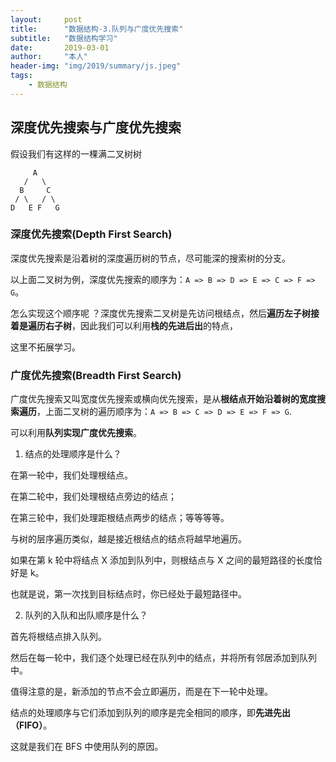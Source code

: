 ```yaml
---
layout:     post
title:      "数据结构-3.队列与广度优先搜索"
subtitle:   "数据结构学习"
date:       2019-03-01
author:     "本人"
header-img: "img/2019/summary/js.jpeg"
tags:
    - 数据结构
---
```



## 深度优先搜索与广度优先搜索

假设我们有这样的一棵满二叉树树

```
     A
   /   \
  B     C
 / \   / \
D   E F   G
```

### 深度优先搜索(Depth First Search)

深度优先搜索是沿着树的深度遍历树的节点，尽可能深的搜索树的分支。

以上面二叉树为例，深度优先搜索的顺序为：`A => B => D => E => C => F => G`。

怎么实现这个顺序呢 ？深度优先搜索二叉树是先访问根结点，然后**遍历左子树接着是遍历右子树**，因此我们可以利用**栈的先进后出**的特点，

这里不拓展学习。


### 广度优先搜索(Breadth First Search)

广度优先搜索又叫宽度优先搜索或横向优先搜索，是从**根结点开始沿着树的宽度搜索遍历**，上面二叉树的遍历顺序为：`A => B => C => D => E => F => G`.

可以利用**队列实现广度优先搜索**。

1. 结点的处理顺序是什么？

在第一轮中，我们处理根结点。

在第二轮中，我们处理根结点旁边的结点；

在第三轮中，我们处理距根结点两步的结点；等等等等。

与树的层序遍历类似，越是接近根结点的结点将越早地遍历。

如果在第 k 轮中将结点 X 添加到队列中，则根结点与 X 之间的最短路径的长度恰好是 k。

也就是说，第一次找到目标结点时，你已经处于最短路径中。

2. 队列的入队和出队顺序是什么？

首先将根结点排入队列。

然后在每一轮中，我们逐个处理已经在队列中的结点，并将所有邻居添加到队列中。

值得注意的是，新添加的节点不会立即遍历，而是在下一轮中处理。

结点的处理顺序与它们添加到队列的顺序是完全相同的顺序，即**先进先出（FIFO）**。

这就是我们在 BFS 中使用队列的原因。

